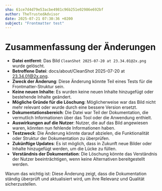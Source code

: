 ```yaml
---
sha: 61ce7d4d79e53acbe4981c96b251e02986e692bf
author: TheTrustedAdvisor
date: 2025-07-21 07:30:36 +0200
subject: "Frontmatter test"
---
```


  # Zusammenfassung der Änderungen

- **Datei entfernt**: Das Bild `CleanShot 2025-07-20 at 23.34.01@2x.png` wurde gelöscht.
- **Betroffene Datei**: docs/about/CleanShot 2025-07-20 at 23.34.01@2x.png.
- **Zweck der Änderung**: Diese Änderung könnte Teil eines Tests für die Frontmatter-Struktur sein.
- **Keine neuen Inhalte**: Es wurden keine neuen Inhalte hinzugefügt oder bestehende Inhalte geändert.
- **Mögliche Gründe für die Löschung**: Möglicherweise war das Bild nicht mehr relevant oder wurde durch eine bessere Version ersetzt.
- **Dokumentationsbereich**: Die Datei war Teil der Dokumentation, die vermutlich Informationen über das Tool oder die Anwendung enthielt.
- **Auswirkungen auf die Nutzer**: Nutzer, die auf das Bild angewiesen waren, könnten nun fehlende Informationen haben.
- **Testzweck**: Die Änderung könnte darauf abzielen, die Funktionalität oder Struktur der Dokumentation zu überprüfen.
- **Zukünftige Updates**: Es ist möglich, dass in Zukunft neue Bilder oder Inhalte hinzugefügt werden, um die Lücke zu füllen.
- **Verständnis der Dokumentation**: Die Löschung könnte das Verständnis der Nutzer beeinträchtigen, wenn keine Alternativen bereitgestellt werden.

Warum das wichtig ist: Diese Änderung zeigt, dass die Dokumentation ständig überprüft und aktualisiert wird, um ihre Relevanz und Qualität sicherzustellen.
